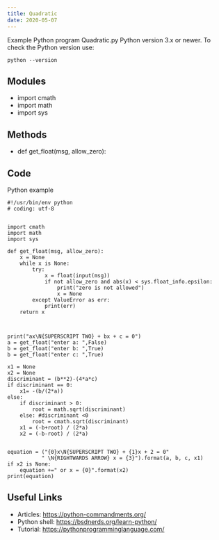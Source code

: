 ```yaml
---
title: Quadratic
date: 2020-05-07
---
```

Example Python program Quadratic.py
Python version 3.x or newer.
To check the Python version use:

    python --version

## Modules

* import cmath
* import math
* import sys

## Methods

* def get_float(msg, allow_zero):

## Code

Python example

    #!/usr/bin/env python
    # coding: utf-8
    
    
    import cmath
    import math
    import sys
    
    def get_float(msg, allow_zero):
        x = None
        while x is None:
            try:
                x = float(input(msg))
                if not allow_zero and abs(x) < sys.float_info.epsilon:
                    print("zero is not allowed")
                    x = None
            except ValueError as err:
                print(err)
        return x
            
    
    
    print("ax\N{SUPERSCRIPT TWO} + bx + c = 0")
    a = get_float("enter a: ",False)
    b = get_float("enter b: ",True)
    b = get_float("enter c: ",True)
    
    x1 = None
    x2 = None
    discriminant = (b**2)-(4*a*c)
    if discriminant == 0:
        x1= -(b/(2*a))
    else:
        if discriminant > 0:
            root = math.sqrt(discriminant)
        else: #discriminant <0
            root = cmath.sqrt(discriminant)
        x1 = (-b+root) / (2*a)
        x2 = (-b-root) / (2*a)
        
        
    equation = ("{0}x\N{SUPERSCRIPT TWO} + {1}x + 2 = 0"
               " \N{RIGHTWARDS ARROW} x = {3}").format(a, b, c, x1)
    if x2 is None:
        equation +=" or x = {0}".format(x2)
    print(equation)

## Useful Links

- Articles: https://python-commandments.org/
- Python shell: https://bsdnerds.org/learn-python/
- Tutorial: https://pythonprogramminglanguage.com/
